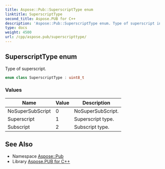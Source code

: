 ```yaml
---
title: Aspose::Pub::SuperscriptType enum
linktitle: SuperscriptType
second_title: Aspose.PUB for C++
description: 'Aspose::Pub::SuperscriptType enum. Type of superscript in C++.'
type: docs
weight: 4500
url: /cpp/aspose.pub/superscripttype/
---
```

## SuperscriptType enum


Type of superscript.

```cpp
enum class SuperscriptType : uint8_t
```

### Values

| Name | Value | Description |
| --- | --- | --- |
| NoSuperSubScript | 0 | NoSuperSubScript. |
| Superscript | 1 | Superscript type. |
| Subscript | 2 | Subscript type. |

## See Also

* Namespace [Aspose::Pub](../)
* Library [Aspose.PUB for C++](../../)
